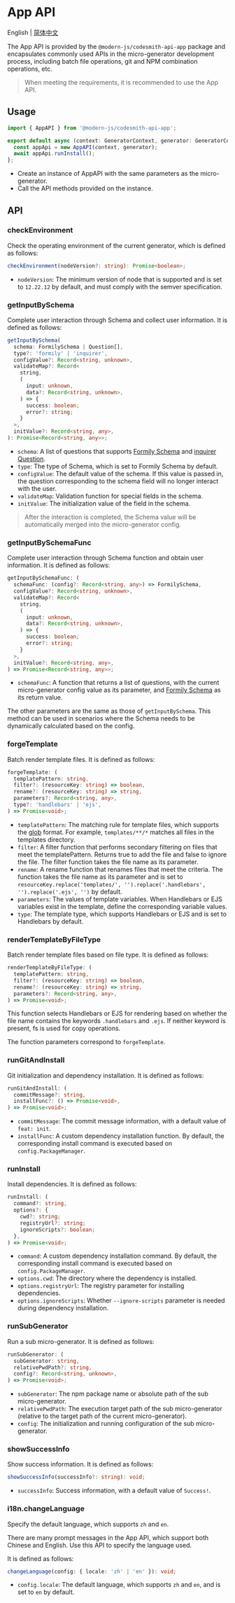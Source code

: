 # App API

English | [简体中文](../../zh/api/app.md)

The App API is provided by the `@modern-js/codesmith-api-app` package and encapsulates commonly used APIs in the micro-generator development process, including batch file operations, git and NPM combination operations, etc.

> When meeting the requirements, it is recommended to use the App API.

## Usage

```ts
import { AppAPI } from '@modern-js/codesmith-api-app';

export default async (context: GeneratorContext, generator: GeneratorCore) => {
  const appApi = new AppAPI(context, generator);
  await appApi.runInstall();
};
```

- Create an instance of AppAPI with the same parameters as the micro-generator.
- Call the API methods provided on the instance.

## API

### checkEnvironment

Check the operating environment of the current generator, which is defined as follows:

```ts
checkEnvironment(nodeVersion?: string): Promise<boolean>;
```

- `nodeVersion`: The minimum version of node that is supported and is set to `12.22.12` by default, and must comply with the semver specification.

### getInputBySchema

Complete user interaction through Schema and collect user information. It is defined as follows:

```ts
getInputBySchema(
  schema: FormilySchema | Question[],
  type?: 'formily' | 'inquirer',
  configValue?: Record<string, unknown>,
  validateMap?: Record<
    string,
    (
      input: unknown,
      data?: Record<string, unknown>,
    ) => {
      success: boolean;
      error?: string;
    }
  >,
  initValue?: Record<string, any>,
): Promise<Record<string, any>>;
```

- `schema`: A list of questions that supports [Formily Schema](/guide/custom/input.html) and [inquirer Question](https://www.npmjs.com/package/inquirer).
- `type`: The type of Schema, which is set to Formily Schema by default.
- `configValue`: The default value of the schema. If this value is passed in, the question corresponding to the schema field will no longer interact with the user.
- `validateMap`: Validation function for special fields in the schema.
- `initValue`: The initialization value of the field in the schema.

> After the interaction is completed, the Schema value will be automatically merged into the micro-generator config.

### getInputBySchemaFunc

Complete user interaction through Schema function and obtain user information. It is defined as follows:

```ts
getInputBySchemaFunc: (
  schemaFunc: (config?: Record<string, any>) => FormilySchema,
  configValue?: Record<string, unknown>,
  validateMap?: Record<
    string,
    (
      input: unknown,
      data?: Record<string, unknown>,
    ) => {
      success: boolean;
      error?: string;
    }
  >,
  initValue?: Record<string, any>,
) => Promise<Record<string, any>>;
```

- `schemaFunc`: A function that returns a list of questions, with the current micro-generator config value as its parameter, and [Formily Schema](/guide/custom/input.html) as its return value.

The other parameters are the same as those of `getInputBySchema`. This method can be used in scenarios where the Schema needs to be dynamically calculated based on the config.

### forgeTemplate

Batch render template files. It is defined as follows:

```ts
forgeTemplate: (
  templatePattern: string,
  filter?: (resourceKey: string) => boolean,
  rename?: (resourceKey: string) => string,
  parameters?: Record<string, any>,
  type?: 'handlebars' | 'ejs',
) => Promise<void>;
```

- `templatePattern`: The matching rule for template files, which supports the [glob](https://www.npmjs.com/package/glob) format. For example, `templates/**/*` matches all files in the templates directory.
- `filter`: A filter function that performs secondary filtering on files that meet the templatePattern. Returns true to add the file and false to ignore the file. The filter function takes the file name as its parameter.
- `rename`: A rename function that renames files that meet the criteria. The function takes the file name as its parameter and is set to `resourceKey.replace('templates/', '').replace('.handlebars', '').replace('.ejs', '')` by default.
- `parameters`: The values of template variables. When Handlebars or EJS variables exist in the template, define the corresponding variable values.
- `type`: The template type, which supports Handlebars or EJS and is set to Handlebars by default.

### renderTemplateByFileType

Batch render template files based on file type. It is defined as follows:

```ts
renderTemplateByFileType: (
  templatePattern: string,
  filter?: (resourceKey: string) => boolean,
  rename?: (resourceKey: string) => string,
  parameters?: Record<string, any>,
) => Promise<void>;
```

This function selects Handlebars or EJS for rendering based on whether the file name contains the keywords `.handlebars` and `.ejs`. If neither keyword is present, fs is used for copy operations.

The function parameters correspond to `forgeTemplate`.

### runGitAndInstall

Git initialization and dependency installation. It is defined as follows:

```ts
runGitAndInstall: (
  commitMessage?: string,
  installFunc?: () => Promise<void>,
) => Promise<void>;
```

- `commitMessage`: The commit message information, with a default value of `feat: init`.
- `installFunc`: A custom dependency installation function. By default, the corresponding install command is executed based on `config.PackageManager`.

### runInstall

Install dependencies. It is defined as follows:

```ts
runInstall: (
  command?: string,
  options?: {
    cwd?: string;
    registryUrl?: string;
    ignoreScripts?: boolean;
  },
) => Promise<void>;
```

- `command`: A custom dependency installation command. By default, the corresponding install command is executed based on `config.PackageManager`.
- `options.cwd`: The directory where the dependency is installed.
- `options.registryUrl`: The registry parameter for installing dependencies.
- `options.ignoreScripts`: Whether `--ignore-scripts` parameter is needed during dependency installation.

### runSubGenerator

Run a sub micro-generator. It is defined as follows:

```ts
runSubGenerator: (
  subGenerator: string,
  relativePwdPath?: string,
  config?: Record<string, unknown>,
) => Promise<void>;
```

- `subGenerator`: The npm package name or absolute path of the sub micro-generator.
- `relativePwdPath`: The execution target path of the sub micro-generator (relative to the target path of the current micro-generator).
- `config`: The initialization and running configuration of the sub micro-generator.

### showSuccessInfo

Show success information. It is defined as follows:

```ts
showSuccessInfo(successInfo?: string): void;
```

- `successInfo`: Success information, with a default value of `Success!`.

### i18n.changeLanguage

Specify the default language, which supports `zh` and `en`.

There are many prompt messages in the App API, which support both Chinese and English. Use this API to specify the language used.

It is defined as follows:

```ts
changeLanguage(config: { locale: 'zh' | 'en' }): void;
```

- `config.locale`: The default language, which supports `zh` and `en`, and is set to `en` by default.
